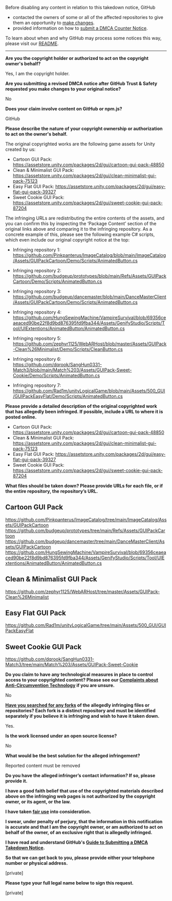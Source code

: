 Before disabling any content in relation to this takedown notice, GitHub
- contacted the owners of some or all of the affected repositories to give them an opportunity to [make changes](https://docs.github.com/en/github/site-policy/dmca-takedown-policy#a-how-does-this-actually-work).
- provided information on how to [submit a DMCA Counter Notice](https://docs.github.com/en/articles/guide-to-submitting-a-dmca-counter-notice).

To learn about when and why GitHub may process some notices this way, please visit our [README](https://github.com/github/dmca/blob/master/README.md#anatomy-of-a-takedown-notice).

---

**Are you the copyright holder or authorized to act on the copyright owner's behalf?**

Yes, I am the copyright holder.

**Are you submitting a revised DMCA notice after GitHub Trust & Safety requested you make changes to your original notice?**

No

**Does your claim involve content on GitHub or npm.js?**

GitHub

**Please describe the nature of your copyright ownership or authorization to act on the owner's behalf.**

The original copyrighted works are the following game assets for Unity created by us:

- Cartoon GUI Pack: https://assetstore.unity.com/packages/2d/gui/cartoon-gui-pack-48850  
- Clean & Minimalist GUI Pack: https://assetstore.unity.com/packages/2d/gui/clean-minimalist-gui-pack-75123  
- Easy Flat GUI Pack: https://assetstore.unity.com/packages/2d/gui/easy-flat-gui-pack-39327  
- Sweet Cookie GUI Pack: https://assetstore.unity.com/packages/2d/gui/sweet-cookie-gui-pack-87204  

The infringing URLs are redistributing the entire contents of the assets, and you can confirm this by inspecting the ‘Package Content’ section of the original links above and comparing it to the infringing repository. As a concrete example of this, please see the following example C# scripts, which even include our original copyright notice at the top:

- Infringing repository 1:  
https://github.com/Pinkpanterus/ImageCatalog/blob/main/ImageCatalog/Assets/GUIPackCartoon/Demo/Scripts/AnimatedButton.cs

- Infringing repository 2:  
https://github.com/budgeup/prototypes/blob/main/Refs/Assets/GUIPackCartoon/Demo/Scripts/AnimatedButton.cs

- Infringing repository 3:  
https://github.com/budgeup/dancemaster/blob/main/DanceMasterClient/Assets/GUIPackCartoon/Demo/Scripts/AnimatedButton.cs

- Infringing repository 4:  
https://github.com/HungSewingMachine/VampireSurvival/blob/69356ceaeaced90be22f8d9bd876395fd9fba344/Assets/GenifyStudio/Scripts/Tool/UIExtentions/AnimatedButton/AnimatedButton.cs

- Infringing repository 5:  
https://github.com/zephyr1125/WebARHost/blob/master/Assets/GUIPack-Clean%26Minimalist/Demo/Scripts/CleanButton.cs

- Infringing repository 6:  
https://github.com/dqrook/SangHun0331-Match3/blob/main/Match%203/Assets/GUIPack-Sweet-Cookie/Demo/Scripts/AnimatedButton.cs

- Infringing repository 7:  
https://github.com/Rad1m/unityLogicalGame/blob/main/Assets/500_GUI/GUIPackEasyFlat/Demo/Scripts/AnimatedButton.cs

**Please provide a detailed description of the original copyrighted work that has allegedly been infringed. If possible, include a URL to where it is posted online.**

- Cartoon GUI Pack: https://assetstore.unity.com/packages/2d/gui/cartoon-gui-pack-48850  
- Clean & Minimalist GUI Pack: https://assetstore.unity.com/packages/2d/gui/clean-minimalist-gui-pack-75123  
- Easy Flat GUI Pack: https://assetstore.unity.com/packages/2d/gui/easy-flat-gui-pack-39327  
- Sweet Cookie GUI Pack: https://assetstore.unity.com/packages/2d/gui/sweet-cookie-gui-pack-87204

**What files should be taken down? Please provide URLs for each file, or if the entire repository, the repository’s URL.**

Cartoon GUI Pack  
------------------  
https://github.com/Pinkpanterus/ImageCatalog/tree/main/ImageCatalog/Assets/GUIPackCartoon  
https://github.com/budgeup/prototypes/tree/main/Refs/Assets/GUIPackCartoon  
https://github.com/budgeup/dancemaster/tree/main/DanceMasterClient/Assets/GUIPackCartoon  
https://github.com/HungSewingMachine/VampireSurvival/blob/69356ceaeaced90be22f8d9bd876395fd9fba344/Assets/GenifyStudio/Scripts/Tool/UIExtentions/AnimatedButton/AnimatedButton.cs

Clean & Minimalist GUI Pack  
-----------------------------  
https://github.com/zephyr1125/WebARHost/tree/master/Assets/GUIPack-Clean%26Minimalist

Easy Flat GUI Pack  
-------------------  
https://github.com/Rad1m/unityLogicalGame/tree/main/Assets/500_GUI/GUIPackEasyFlat

Sweet Cookie GUI Pack  
------------------------  
https://github.com/dqrook/SangHun0331-Match3/tree/main/Match%203/Assets/GUIPack-Sweet-Cookie

**Do you claim to have any technological measures in place to control access to your copyrighted content? Please see our <a href="https://docs.github.com/articles/guide-to-submitting-a-dmca-takedown-notice#complaints-about-anti-circumvention-technology">Complaints about Anti-Circumvention Technology</a> if you are unsure.**

No

**<a href="https://docs.github.com/articles/dmca-takedown-policy#b-what-about-forks-or-whats-a-fork">Have you searched for any forks</a> of the allegedly infringing files or repositories? Each fork is a distinct repository and must be identified separately if you believe it is infringing and wish to have it taken down.**

Yes.

**Is the work licensed under an open source license?**

No

**What would be the best solution for the alleged infringement?**

Reported content must be removed

**Do you have the alleged infringer’s contact information? If so, please provide it.**

**I have a good faith belief that use of the copyrighted materials described above on the infringing web pages is not authorized by the copyright owner, or its agent, or the law.**

**I have taken <a href="https://www.lumendatabase.org/topics/22">fair use</a> into consideration.**

**I swear, under penalty of perjury, that the information in this notification is accurate and that I am the copyright owner, or am authorized to act on behalf of the owner, of an exclusive right that is allegedly infringed.**

**I have read and understand GitHub's <a href="https://docs.github.com/articles/guide-to-submitting-a-dmca-takedown-notice/">Guide to Submitting a DMCA Takedown Notice</a>.**

**So that we can get back to you, please provide either your telephone number or physical address.**

[private]

**Please type your full legal name below to sign this request.**

[private]
